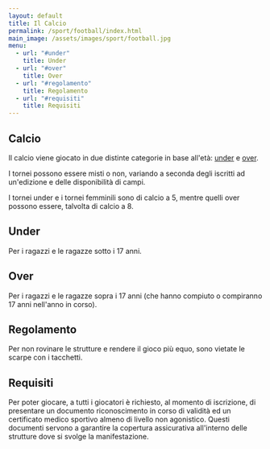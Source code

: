 ```yaml
---
layout: default
title: Il Calcio
permalink: /sport/football/index.html
main_image: /assets/images/sport/football.jpg
menu:
  - url: "#under"
    title: Under
  - url: "#over"
    title: Over
  - url: "#regolamento"
    title: Regolamento
  - url: "#requisiti"
    title: Requisiti
---
```


## Calcio

Il calcio viene giocato in due distinte categorie in base all'età:
[under](#under "Vai alla sezione") e [over](#over "Vai alla sezione").

I tornei possono essere misti o non, variando a seconda degli iscritti ad un'edizione e delle disponibilità di campi.

I tornei under e i tornei femminili sono di calcio a 5, mentre quelli over possono essere, talvolta di calcio a 8. 

## Under

Per i ragazzi e le ragazze sotto i 17 anni.

## Over

Per i ragazzi e le ragazze sopra i 17 anni (che hanno compiuto o compiranno 17 anni nell'anno in corso).

## Regolamento

Per non rovinare le strutture e rendere il gioco più equo, sono vietate le scarpe con i tacchetti.

## Requisiti

Per poter giocare, a tutti i giocatori è richiesto, al momento di iscrizione, di presentare un documento riconoscimento in corso di validità ed un certificato medico sportivo almeno di livello non agonistico. Questi documenti servono a garantire la copertura assicurativa all'interno delle strutture dove si svolge la manifestazione.